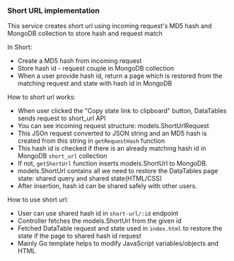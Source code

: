 ### Short URL implementation

This service creates short url using incoming request's MD5 hash and MongoDB collection to store hash and request match

In Short:

- Create a MD5 hash from incoming request
- Store hash id - request couple in MongoDB collection
- When a user provide hash id, return a page which is restored from the matching request and state with hash id in
  MongoDB

How to short url works:

- When user clicked the "Copy state link to clipboard" button, DataTables sends request to short_url API
- You can see incoming request structure: models.ShortUrlRequest
- This JSOn request converted to JSON string and an MD5 hash is created from this string in `getRequestHash` function
- This hash id is checked if there is an already matching hash id in MongoDB `short_url` collection
- If not, `getShortUrl` function inserts models.ShortUrl to MongoDB.
- models.ShortUrl contains all we need to restore the DataTables page state: shared query and shared state(HTML/CSS)
- After insertion, hash id can be shared safely with other users.

How to use short url:

- User can use shared hash id in `short-url/:id` endpoint
- Controller fetches the models.ShortUrl from the given id
- Fetched DataTable request and state used in `index.html` to restore the state if the page to shared hash id request
- Mainly Go template helps to modify JavaScript variables/objects and HTML

